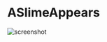 # ASlimeAppears

![screenshot](https://github.com/coryleach/ASlimeAppears/blob/main/Screenshots/Screenshot%202023-07-25%20at%201.31.12%20PM.png?raw=true, "screenshot")
